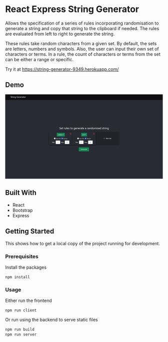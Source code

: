 # React Express String Generator

Allows the specification of a series of rules incorporating randomisation to generate a string and copy that string to the clipboard if needed. The rules are evaluated from left to right to generate the string.

These rules take random characters from a given set. By default, the sets are letters, numbers and symbols. Also, the user can input their own set of characters or terms. In a rule, the count of characters or terms from the set can be either a range or specific.

Try it at https://string-generator-9349.herokuapp.com/

## Demo

![demo](./demo/demo.gif)

## Built With
  - React
  - Bootstrap
  - Express

## Getting Started

This shows how to get a local copy of the project running for development.

### Prerequisites

Install the packages
  
    npm install

### Usage

Either run the frontend
  
    npm run client

Or run using the backend to serve static files
  
    npm run build
    npm run server